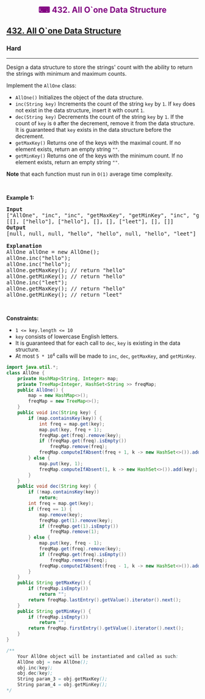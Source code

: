 <div align = "center">
<h style = "margin-bottom: 0px; margin-top: 0px; color : purple;" align = "center" class = "header">

## ⌨ 432. All O`one Data Structure

</h>
</div>

<h2><a href="https://leetcode.com/problems/all-oone-data-structure" target = "_blank">432. All O`one Data Structure</a></h2><h3>Hard</h3><hr><p>Design a data structure to store the strings&#39; count with the ability to return the strings with minimum and maximum counts.</p>

<p>Implement the <code>AllOne</code> class:</p>

<ul>
	<li><code>AllOne()</code> Initializes the object of the data structure.</li>
	<li><code>inc(String key)</code> Increments the count of the string <code>key</code> by <code>1</code>. If <code>key</code> does not exist in the data structure, insert it with count <code>1</code>.</li>
	<li><code>dec(String key)</code> Decrements the count of the string <code>key</code> by <code>1</code>. If the count of <code>key</code> is <code>0</code> after the decrement, remove it from the data structure. It is guaranteed that <code>key</code> exists in the data structure before the decrement.</li>
	<li><code>getMaxKey()</code> Returns one of the keys with the maximal count. If no element exists, return an empty string <code>&quot;&quot;</code>.</li>
	<li><code>getMinKey()</code> Returns one of the keys with the minimum count. If no element exists, return an empty string <code>&quot;&quot;</code>.</li>
</ul>

<p><strong>Note</strong> that each function must run in <code>O(1)</code> average time complexity.</p>

<p>&nbsp;</p>
<p><strong class="example">Example 1:</strong></p>

<pre>
<strong>Input</strong>
[&quot;AllOne&quot;, &quot;inc&quot;, &quot;inc&quot;, &quot;getMaxKey&quot;, &quot;getMinKey&quot;, &quot;inc&quot;, &quot;getMaxKey&quot;, &quot;getMinKey&quot;]
[[], [&quot;hello&quot;], [&quot;hello&quot;], [], [], [&quot;leet&quot;], [], []]
<strong>Output</strong>
[null, null, null, &quot;hello&quot;, &quot;hello&quot;, null, &quot;hello&quot;, &quot;leet&quot;]

<strong>Explanation</strong>
AllOne allOne = new AllOne();
allOne.inc(&quot;hello&quot;);
allOne.inc(&quot;hello&quot;);
allOne.getMaxKey(); // return &quot;hello&quot;
allOne.getMinKey(); // return &quot;hello&quot;
allOne.inc(&quot;leet&quot;);
allOne.getMaxKey(); // return &quot;hello&quot;
allOne.getMinKey(); // return &quot;leet&quot;
</pre>

<p>&nbsp;</p>
<p><strong>Constraints:</strong></p>

<ul>
	<li><code>1 &lt;= key.length &lt;= 10</code></li>
	<li><code>key</code> consists of lowercase English letters.</li>
	<li>It is guaranteed that for each call to <code>dec</code>, <code>key</code> is existing in the data structure.</li>
	<li>At most <code>5 * 10<sup>4</sup></code>&nbsp;calls will be made to <code>inc</code>, <code>dec</code>, <code>getMaxKey</code>, and <code>getMinKey</code>.</li>
</ul>

```java
import java.util.*;
class AllOne {
    private HashMap<String, Integer> map;
    private TreeMap<Integer, HashSet<String >> freqMap;
    public AllOne() {
        map = new HashMap<>();
        freqMap = new TreeMap<>();
    }
    public void inc(String key) {
        if (map.containsKey(key)) {
            int freq = map.get(key);
            map.put(key, freq + 1);
            freqMap.get(freq).remove(key);
            if (freqMap.get(freq).isEmpty())
                freqMap.remove(freq);
            freqMap.computeIfAbsent(freq + 1, k -> new HashSet<>()).add(key);
        } else {
            map.put(key, 1);
            freqMap.computeIfAbsent(1, k -> new HashSet<>()).add(key);
        }
    }
    public void dec(String key) {
        if (!map.containsKey(key))
            return;
        int freq = map.get(key);
        if (freq == 1) {
            map.remove(key);
            freqMap.get(1).remove(key);
            if (freqMap.get(1).isEmpty())
                freqMap.remove(1);
        } else {
            map.put(key, freq - 1);
            freqMap.get(freq).remove(key);
            if (freqMap.get(freq).isEmpty())
                freqMap.remove(freq);
            freqMap.computeIfAbsent(freq - 1, k -> new HashSet<>()).add(key);
        }
    }
    public String getMaxKey() {
        if (freqMap.isEmpty())
            return "";
        return freqMap.lastEntry().getValue().iterator().next();
    }
    public String getMinKey() {
        if (freqMap.isEmpty())
            return "";
        return freqMap.firstEntry().getValue().iterator().next();
    }
}

/**
    Your AllOne object will be instantiated and called as such:
    AllOne obj = new AllOne();
    obj.inc(key);
    obj.dec(key);
    String param_3 = obj.getMaxKey();
    String param_4 = obj.getMinKey();
*/
```
